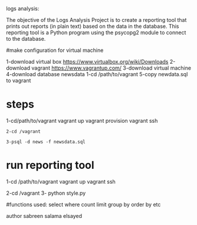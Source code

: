 
logs analysis:

The objective of the Logs Analysis Project is to create a reporting tool that prints out reports (in plain text) based on the data in the database. This reporting tool is a Python program using the psycopg2 module to connect to the database.

#make configuration for virtual machine

1-download virtual box https://www.virtualbox.org/wiki/Downloads
2-download vagrant https://www.vagrantup.com/
3-download virtual machine
4-download database newsdata
1-cd /path/to/vagrant
5-copy newdata.sql to vagrant 

 
#  steps
1-cd/path/to/vagrant
   vagrant up
   vagrant provision
   vagrant ssh
```
2-cd /vagrant 
```
```
3-psql -d news -f newsdata.sql
```


 

# run reporting tool
1-cd /path/to/vagrant
vagrant up
vagrant ssh

2-cd /vagrant 
3- python style.py
 
#functions used:
select 
where
count
limit
group by
order  by
etc

author sabreen salama elsayed 
